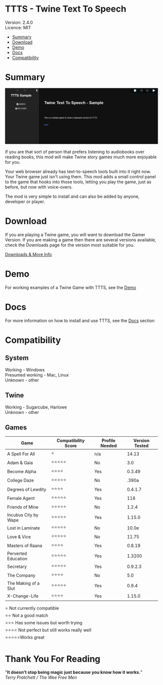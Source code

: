 # TTTS - Twine Text To Speech

Version: 2.4.0 \
Licence: MIT

-   [Summary](#summary)
-   [Download](#download)
-   [Demo](https://elo-ven.github.io/TTTS/demo)
-   [Docs](https://github.com/Elo-Ven/TTTS/tree/main/docs)
-   [Compatibility](#compatibility)

# Summary

![Screenshot](docs/_docs-media/1.png 'Screenshot')

If you are that sort of person that prefers listening to audiobooks over reading books, this mod will make Twine story games much more enjoyable for you.

Your web browser already has text-to-speech tools built into it right now. Your Twine game just isn't using them. This mod adds a small control panel to the game that hooks into those tools, letting you play the game, just as before, but now with voice-overs.

The mod is very simple to install and can also be added by anyone, developer or player.

# Download

If you are playing a Twine game, you will want to download the Gamer Version. If you are making a game then there are several versions available, check the Downloads page for the version most suitable for you.

[Downloads & More Info](https://github.com/Elo-Ven/TTTS/tree/main/dist)

# Demo

For working examples of a Twine Game with TTTS, see the [Demo](https://github.com/Elo-Ven/TTTS/tree/main/demo)

# Docs

For more information on how to install and use TTTS, see the [Docs](https://github.com/Elo-Ven/TTTS/tree/main/docs) section

# Compatibility

## System

Working - Windows \
Presumed working - Mac, Linux \
Unknown - other

## Twine

Working - Sugarcube, Harlowe \
Unknown - other

## Games

| Game                 | Compatibility Score | Profile Needed | Version Tested |
| -------------------- | ------------------- | -------------- | -------------- |
| A Spell For All      | ⭐                  | n/a            | 14.13          |
| Adam & Gaia          | ⭐⭐⭐⭐⭐          | No             | 3.0            |
| Become Alpha         | ⭐⭐⭐⭐            | Yes            | 0.3.49         |
| College Daze         | ⭐⭐⭐⭐⭐          | No             | .390a          |
| Degrees of Lewdity   | ⭐⭐⭐⭐            | Yes            | 0.4.1.7        |
| Female Agent         | ⭐⭐⭐⭐⭐          | Yes            | 118            |
| Friends of Mine      | ⭐⭐⭐⭐⭐          | No             | 1.2.4          |
| Incubus City by Wape | ⭐⭐⭐⭐⭐          | Yes            | 1.15.0         |
| Lost in Laminate     | ⭐⭐⭐⭐⭐          | No             | 10.0e          |
| Love & Vice          | ⭐⭐⭐⭐⭐          | No             | 11.75          |
| Masters of Raana     | ⭐⭐⭐⭐            | Yes            | 0.8.19         |
| Perverted Education  | ⭐⭐⭐⭐⭐          | Yes            | 1.3200         |
| Secretary            | ⭐⭐⭐⭐⭐          | Yes            | 0.9.2.3        |
| The Company          | ⭐⭐⭐⭐            | No             | 5.0            |
| The Making of a Slut | ⭐⭐⭐⭐⭐          | Yes            | 0.9.4          |
| X-Change-Life        | ⭐⭐⭐⭐            | Yes            | 1.15.0         |

⭐ Not currently compatible \
⭐⭐ Not a good match \
⭐⭐⭐ Has some issues but worth trying \
⭐⭐⭐⭐ Not perfect but still works really well \
⭐⭐⭐⭐⭐Works great

# Thank You For Reading

"**It doesn't stop being magic just because you know how it works.**"\
_Terry Pratchett / The Wee Free Men_
